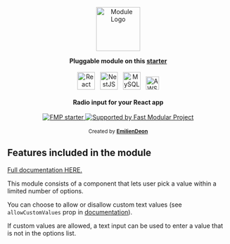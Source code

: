 <p align="center">
  <a href="https://fast-modular-project.com/modules" target="_blank">
    <img src="https://fast-modular-project.com/assets/icons/module-outlined-primary.svg" height="100px" alt="Module Logo"/>
  </a>
</p>

<div align="center">
    <strong>
      Pluggable module on this <a href="https://fast-modular-project.com/starters/starter-reacjs-nestjs-mysql" target="_blank">starter</a>
    </strong>  
</div>

<br />

<div align="center">
  <img src="https://fast-modular-project.com/assets/imgs/technologies/reactjs.png" height="40px" alt="React"/>&nbsp;&nbsp;
  <img src="https://fast-modular-project.com/assets/imgs/technologies/nestjs.svg" height="40px" alt="NestJS"/>&nbsp;&nbsp;
  <img src="https://fast-modular-project.com/assets/imgs/technologies/mysql.png" height="40px" alt="MySQL"/>&nbsp;&nbsp;
  <img src="https://fast-modular-project.com/assets/imgs/technologies/aws.png" height="30px" alt="AWS"/>
</div>

<br />

<div align="center"><strong>Radio input for your React app</strong></div>

<br />

<!-- Badges -->
<div align="center">
  
  <a href="https://join.slack.com/t/fast-modular-project/shared_invite/zt-o4xbnp6b-QWVWS8VUBTaurVU1g~9rIw">
    <img 
    alt="FMP starter" src="https://img.shields.io/badge/join%20the%20community-on%20slack-blue?logo=slack"/>
  </a>
  <a href="https://fast-modular-project.com">
    <img alt="Supported by Fast Modular Project" src="https://img.shields.io/badge/supported%20by-Fast%20Modular%20Project-ed422e" />
  </a>
</div>

<br />

<div align="center">
  <sub>Created by <strong><a href="https://github.com/emiliendeon">EmilienDeon</a></strong></sub>
</div>

## Features included in the module

[Full documentation HERE.](https://fast-modular-project.com/modules/radio-input)

This module consists of a component that lets user pick a value within a limited number of options. 

You can choose to allow or disallow custom text values (see `allowCustomValues` prop in [documentation](#documentation)). 

If custom values are allowed, a text input can be used to enter a value that is not in the options list.

